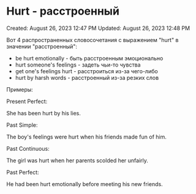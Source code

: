 # Hurt - расстроенный

Created: August 26, 2023 12:47 PM
Updated: August 26, 2023 12:48 PM

Вот 4 распространенных словосочетания с выражением "hurt" в значении "расстроенный":

- be hurt emotionally - быть расстроенным эмоционально
- hurt someone's feelings - задеть чьи-то чувства
- get one's feelings hurt - расстроиться из-за чего-либо
- hurt by harsh words - расстроенный из-за резких слов

Примеры:

Present Perfect:

She has been hurt by his lies.

Past Simple:

The boy's feelings were hurt when his friends made fun of him.

Past Continuous:

The girl was hurt when her parents scolded her unfairly.

Past Perfect:

He had been hurt emotionally before meeting his new friends.